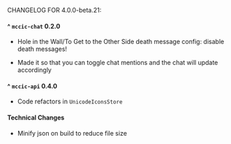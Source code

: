 CHANGELOG FOR 4.0.0-beta.21:

#### ^ `mccic-chat` 0.2.0
+ Hole in the Wall/To Get to the Other Side death message config: disable death messages!
* Made it so that you can toggle chat mentions and the chat will update accordingly

#### ^ `mccic-api` 0.4.0
* Code refactors in `UnicodeIconsStore`

#### Technical Changes
+ Minify json on build to reduce file size
